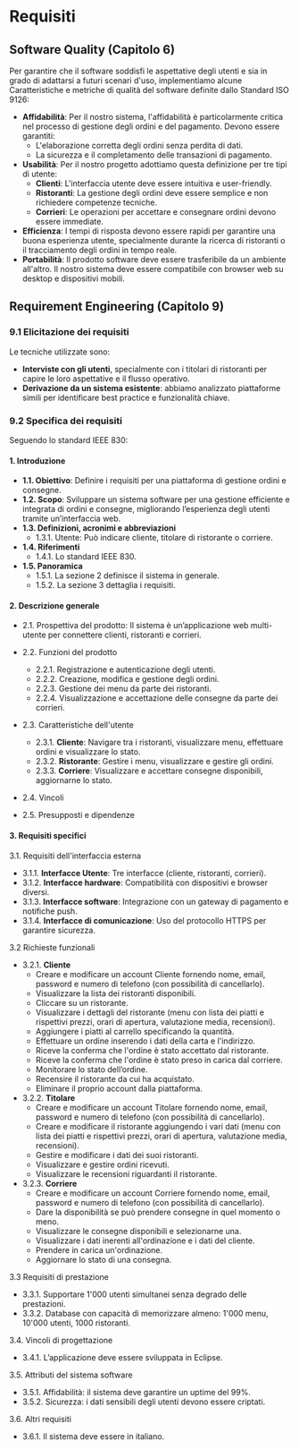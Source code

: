 # Requisiti

## Software Quality (Capitolo 6)

Per garantire che il software soddisfi le aspettative degli utenti e sia in grado di adattarsi a futuri scenari d'uso, implementiamo alcune Caratteristiche e metriche di qualità del software definite dallo Standard ISO 9126:

- **Affidabilità**: Per il nostro sistema, l'affidabilità è particolarmente critica nel processo di gestione degli ordini e del pagamento. Devono essere garantiti:
  - L'elaborazione corretta degli ordini senza perdita di dati.
  - La sicurezza e il completamento delle transazioni di pagamento.
- **Usabilità**: Per il nostro progetto adottiamo questa definizione per tre tipi di utente:
  - **Clienti**: L'interfaccia utente deve essere intuitiva e user-friendly.
  - **Ristoranti**: La gestione degli ordini deve essere semplice e non richiedere competenze tecniche.
  - **Corrieri**: Le operazioni per accettare e consegnare ordini devono essere immediate.
- **Efficienza**: I tempi di risposta devono essere rapidi per garantire una buona esperienza utente, specialmente durante la ricerca di ristoranti o il tracciamento degli ordini in tempo reale.
- **Portabilità**: Il prodotto software deve essere trasferibile da un ambiente all'altro. Il nostro sistema deve essere compatibile con browser web su desktop e dispositivi mobili.



## Requirement Engineering (Capitolo 9)

### 9.1 Elicitazione dei requisiti

Le tecniche utilizzate sono:
- **Interviste con gli utenti**, specialmente con i titolari di ristoranti per capire le loro aspettative e il flusso operativo.
- **Derivazione da un sistema esistente**: abbiamo analizzato piattaforme simili per identificare best practice e funzionalità chiave.

### 9.2 Specifica dei requisiti

Seguendo lo standard IEEE 830:

#### 1. Introduzione
- **1.1. Obiettivo**: Definire i requisiti per una piattaforma di gestione ordini e consegne.
- **1.2. Scopo**: Sviluppare un sistema software per una gestione efficiente e integrata di ordini e consegne, migliorando l’esperienza degli utenti tramite un’interfaccia web.
- **1.3. Definizioni, acronimi e abbreviazioni**
  - 1.3.1. Utente: Può indicare cliente, titolare di ristorante o corriere.
- **1.4. Riferimenti**
  - 1.4.1. Lo standard IEEE 830.
- **1.5. Panoramica**
  - 1.5.1. La sezione 2 definisce il sistema in generale.
  - 1.5.2. La sezione 3 dettaglia i requisiti.


#### 2. Descrizione generale

- 2.1. Prospettiva del prodotto: Il sistema è un’applicazione web multi-utente per connettere clienti, ristoranti e corrieri.

- 2.2. Funzioni del prodotto
    - 2.2.1. Registrazione e autenticazione degli utenti.
    - 2.2.2. Creazione, modifica e gestione degli ordini.
    - 2.2.3. Gestione dei menu da parte dei ristoranti.
    - 2.2.4. Visualizzazione e accettazione delle consegne da parte dei corrieri.

- 2.3. Caratteristiche dell'utente
    - 2.3.1. **Cliente**: Navigare tra i ristoranti, visualizzare menu, effettuare ordini e visualizzare lo stato.
    - 2.3.2. **Ristorante**: Gestire i menu, visualizzare e gestire gli ordini.
    - 2.3.3. **Corriere**: Visualizzare e accettare consegne disponibili, aggiornarne lo stato.
- 2.4. Vincoli
- 2.5. Presupposti e dipendenze

#### 3. Requisiti specifici

3.1. Requisiti dell'interfaccia esterna
- 3.1.1. **Interfacce Utente**: Tre interfacce (cliente, ristoranti, corrieri).
- 3.1.2. **Interfacce hardware**: Compatibilità con dispositivi e browser diversi.
- 3.1.3. **Interfacce software**: Integrazione con un gateway di pagamento e notifiche push.
- 3.1.4. **Interfacce di comunicazione**: Uso del protocollo HTTPS per garantire sicurezza.

3.2 Richieste funzionali

- 3.2.1. **Cliente**
  - Creare e modificare un account Cliente fornendo nome, email, password e numero di telefono (con possibilità di cancellarlo).
  - Visualizzare la lista dei ristoranti disponibili.
  - Cliccare su un ristorante.
  - Visualizzare i dettagli del ristorante (menu con lista dei piatti e rispettivi prezzi, orari di apertura, valutazione media, recensioni).
  - Aggiungere i piatti al carrello specificando la quantità.
  - Effettuare un ordine inserendo i dati della carta e l'indirizzo. 
  - Riceve la conferma che l'ordine è stato accettato dal ristorante.
  - Riceve la conferma che l'ordine è stato preso in carica dal corriere.
  - Monitorare lo stato dell’ordine.
  - Recensire il ristorante da cui ha acquistato.
  - Eliminare il proprio account dalla piattaforma.
- 3.2.2. **Titolare**
  - Creare e modificare un account Titolare fornendo nome, email, password e numero di telefono (con possibilità di cancellarlo).
  - Creare e modificare il ristorante aggiungendo i vari dati (menu con lista dei piatti e rispettivi prezzi, orari di apertura, valutazione media, recensioni).
  - Gestire e modificare i dati dei suoi ristoranti.
  - Visualizzare e gestire ordini ricevuti.
  - Visualizzare le recensioni riguardanti il ristorante.
- 3.2.3. **Corriere**
  - Creare e modificare un account Corriere fornendo nome, email, password e numero di telefono (con possibilità di cancellarlo).
  - Dare la disponibilità se può prendere consegne in quel momento o meno.
  - Visualizzare le consegne disponibili e selezionarne una.
  - Visualizzare i dati inerenti all'ordinazione e i dati del cliente.
  - Prendere in carica un'ordinazione.
  - Aggiornare lo stato di una consegna.

3.3 Requisiti di prestazione
- 3.3.1. Supportare 1'000 utenti simultanei senza degrado delle prestazioni.
- 3.3.2. Database con capacità di memorizzare almeno: 1'000 menu, 10'000 utenti, 1000 ristoranti.

3.4. Vincoli di progettazione
- 3.4.1. L’applicazione deve essere sviluppata in Eclipse.

3.5. Attributi del sistema software
- 3.5.1.	Affidabilità: il sistema deve garantire un uptime del 99%.
- 3.5.2.	Sicurezza: i dati sensibili degli utenti devono essere criptati.

3.6. Altri requisiti
- 3.6.1.	Il sistema deve essere in italiano.